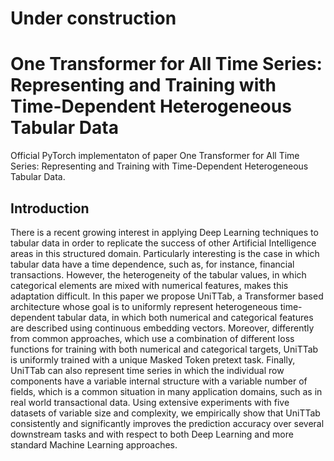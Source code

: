 # Under construction

# One Transformer for All Time Series: Representing and Training with Time-Dependent Heterogeneous Tabular Data
Official PyTorch implementaton of paper One Transformer for All Time Series: Representing and Training with Time-Dependent Heterogeneous Tabular Data.  

## Introduction
There is a recent growing interest in applying Deep Learning techniques to tabular data in order to replicate the success of other Artificial Intelligence areas in this structured domain. Particularly interesting is the case in which tabular data have a time dependence, such as, for instance, financial transactions. However, the heterogeneity of the tabular values, in which categorical elements are mixed with numerical features, makes this adaptation difficult. 
In this paper we propose UniTTab, a Transformer based architecture whose goal is to uniformly represent heterogeneous time-dependent tabular data, in which both numerical and categorical features are described using continuous embedding vectors. Moreover, differently from common approaches, which use a combination of different loss functions for training with both numerical and categorical targets, UniTTab is uniformly trained with a unique Masked Token pretext task. Finally, UniTTab can also represent time series in which the individual row components have a variable internal structure with a variable number of fields, which is a common situation in many application domains, such as in real world transactional data. 
Using extensive experiments with five datasets of variable size and complexity, we empirically show that UniTTab consistently and significantly improves the prediction accuracy over several downstream tasks and with respect to both Deep Learning and more standard Machine Learning approaches.
